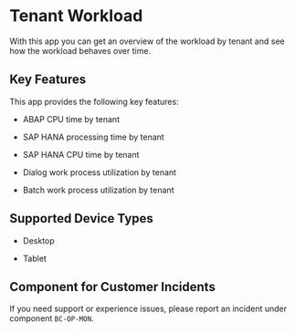 <!-- loioaf6535cbf0de48909b471758ec324a5b -->

# Tenant Workload



With this app you can get an overview of the workload by tenant and see how the workload behaves over time.



<a name="loioaf6535cbf0de48909b471758ec324a5b__section_atr_kwf_wnb"/>

## Key Features

This app provides the following key features:



-   ABAP CPU time by tenant

-   SAP HANA processing time by tenant

-   SAP HANA CPU time by tenant

-   Dialog work process utilization by tenant

-   Batch work process utilization by tenant




<a name="loioaf6535cbf0de48909b471758ec324a5b__supported_devices"/>

## Supported Device Types

-   Desktop

-   Tablet




<a name="loioaf6535cbf0de48909b471758ec324a5b__customer_component"/>

## Component for Customer Incidents

If you need support or experience issues, please report an incident under component `BC-OP-MON`.

